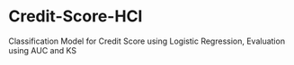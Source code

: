 # Credit-Score-HCI
Classification Model for Credit Score using Logistic Regression, Evaluation using AUC and KS 
 
